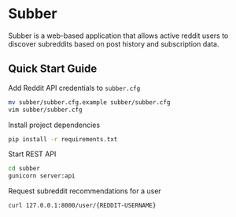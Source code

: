 # Subber
Subber is a web-based application that allows active reddit users to discover subreddits based on post history and subscription data.

## Quick Start Guide
Add Reddit API credentials to `subber.cfg`
```bash
mv subber/subber.cfg.example subber/subber.cfg
vim subber/subber.cfg
```

Install project dependencies
```bash
pip install -r requirements.txt
```

Start REST API
```bash
cd subber
gunicorn server:api
```

Request subreddit recommendations for a user
```bash
curl 127.0.0.1:8000/user/{REDDIT-USERNAME}
```
